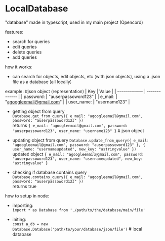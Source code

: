 # LocalDatabase
"database" made in typescript, used in my main project (Opencord)

features:
- search for queries
- edit queries
- delete queries
- add queries

how it works:
- can search for objects, edit objects, etc (with json objects), using a .json file as a database (all locally)

example:
#json object (representation)
| Key  | Value |
| ------------- | ------------- |
| password:  | "auserpassoword123"  |
| e_mail:  | "agoogleemail@gmail.com"  |
| user_name:  | "username123"  |

- getting object from query<br>
`Database.get_from_query({ e_mail: "agoogleemail@gmail.com", password: "auserpassoword123" })`<br>
returns `{ e_mail: "agoogleemail@gmail.com", password: "auserpassoword123", user_name: "username123" }` # json object<br>

- updating object from query
`Database.update_from_query({ e_mail: "agoogleemail@gmail.com", password: "auserpassoword123" }, { user_name: "usernameupdated", new_key: "astringvalue" })`<br>
updated object `{ e_mail: "agoogleemail@gmail.com", password: "auserpassoword123", user_name: "usernameupdated", new_key: "astringvalue" }`<br>

- checking if database contains query<br>
`Database.contains_query({ e_mail: "agoogleemail@gmail.com", password: "auserpassoword123" })`<br>
returns true<br>

how to setup in node:<br>
- importing:<br>
`import * as Database from './path/to/the/database/main/file'`<br>

- initing:<br>
`const a_db = new Database.Database('path/to/your/database/json/file')` # local database<br>

